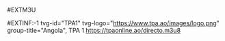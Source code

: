 #EXTM3U

#EXTINF:-1 tvg-id="TPA1" tvg-logo="https://www.tpa.ao/images/logo.png" group-title="Angola", TPA 1
https://tpaonline.ao/directo.m3u8


